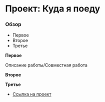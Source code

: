 # Проект: Куда я поеду

### Обзор
* Первое
* Второе
* Третье

**Первое**

Описание работы/Совместная работа

**Второе**


**Третье**

* [Ссылка на проект](https://yandex.ru/)